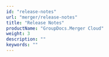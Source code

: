 ```yaml
---
id: "release-notes"
url: "merger/release-notes"
title: "Release Notes"
productName: "GroupDocs.Merger Cloud"
weight: 3
description: ""
keywords: ""
---
```

